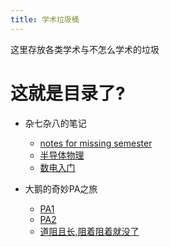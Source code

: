 ```yaml
---
title: 学术垃圾桶
---
```

这里存放各类学术与不怎么学术的垃圾


# 这就是目录了?
- 杂七杂八的笔记
  - [notes for missing semester](_posts/notes/2024-11-15-nms.md)
  - [半导体物理](_posts/TODO.md)
  - [数电入门](_posts/notes/digit/digit.md)
  
- 大鹅的奇妙PA之旅
  - [PA1](_posts/pa/2024-11-15-pa1.html)
  - [PA2](_posts/pa/2024-11-27-pa2.md)
  - [道阻且长,阻着阻着就没了](_posts/TODO.md)

